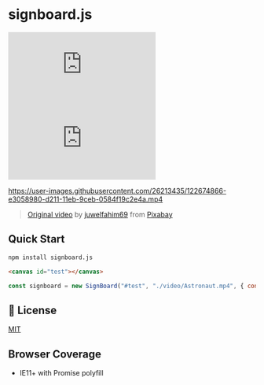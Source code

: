 # signboard.js

<!-- BADGES -->
![npm](https://img.shields.io/npm/v/signboard.js?style=for-the-badge)
![GitHub](https://img.shields.io/github/license/woodneck/signboard.js?style=for-the-badge)

https://user-images.githubusercontent.com/26213435/122674866-e3058980-d211-11eb-9ceb-0584f19c2e4a.mp4
> [Original video](https://pixabay.com/videos/astronaut-buildings-space-game-73821/) by <a href="https://pixabay.com/users/juwelfahim69-20062609/?utm_source=link-attribution&amp;utm_medium=referral&amp;utm_campaign=image&amp;utm_content=73821">juwelfahim69</a> from <a href="https://pixabay.com/?utm_source=link-attribution&amp;utm_medium=referral&amp;utm_campaign=image&amp;utm_content=73821">Pixabay</a>

## Quick Start
```sh
npm install signboard.js
```

```html
<canvas id="test"></canvas>
```

```js
const signboard = new SignBoard("#test", "./video/Astronaut.mp4", { contentType: "video" })
```

## 📜 License
[MIT](https://github.com/WoodNeck/signboard.js/blob/master/LICENSE)

## Browser Coverage
- IE11+ with Promise polyfill

